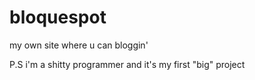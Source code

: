 # bloquespot
my own site where u can bloggin'

P.S i'm a shitty programmer and it's my first "big" project
